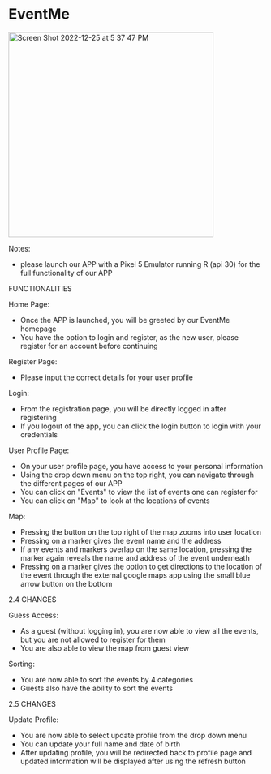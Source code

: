 # EventMe

<img width="404" alt="Screen Shot 2022-12-25 at 5 37 47 PM" src="https://user-images.githubusercontent.com/75434500/209488752-f5e797fb-2946-4990-8631-0fd0ae7d1c3b.png">



Notes:
- please launch our APP with a Pixel 5 Emulator running R (api 30) for the full functionality of our APP

FUNCTIONALITIES

Home Page:
- Once the APP is launched, you will be greeted by our EventMe homepage
- You have the option to login and register, as the new user, please register for an account before continuing

Register Page:
- Please input the correct details for your user profile

Login:
- From the registration page, you will be directly logged in after registering
- If you logout of the app, you can click the login button to login with your credentials

User Profile Page:
- On your user profile page, you have access to your personal information
- Using the drop down menu on the top right, you can navigate through the different pages of our APP
- You can click on "Events" to view the list of events one can register for
- You can click on "Map" to look at the locations of events 

Map:
- Pressing the button on the top right of the map zooms into user location
- Pressing on a marker gives the event name and the address
- If any events and markers overlap on the same location, pressing the marker again reveals the name and address of the event underneath
- Pressing on a marker gives the option to get directions to the location of the event through the external google maps app using the small blue arrow button on the bottom 

2.4 CHANGES

Guess Access:
- As a guest (without logging in), you are now able to view all the events, but you are not allowed to register for them
- You are also able to view the map from guest view

Sorting:
- You are now able to sort the events by 4 categories
- Guests also have the ability to sort the events

2.5 CHANGES

Update Profile:
- You are now able to select update profile from the drop down menu
- You can update your full name and date of birth
- After updating profile, you will be redirected back to profile page and updated information will be displayed after using the refresh button

